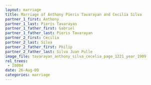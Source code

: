 ```yaml
---
layout: marriage
title: Marriage of Anthony Pieris Tavarayan and Cecilia Silva
partner_1_first: Anthony
partner_1_last: Pieris Tavarayan
partner_1_father_first: Gabriel
partner_1_father_last: Pieris Tavarayan
partner_2_first: Cecilia
partner_2_last: Silva
partner_2_father_first: Philip
partner_2_father_last: Silva Juan Pulle
image_file: tavarayan_anthony_silva_cecelia_page_1221_year_1909
rel_trees:
 - I0804
date: 26-Aug-09
categories: marriage
---
```


